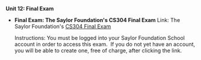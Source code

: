 **Unit 12: Final Exam** <span id="12"></span> 
-   **Final Exam: The Saylor Foundation's CS304 Final Exam**
    Link: The Saylor Foundation's [CS304 Final
    Exam](http://school.saylor.org/mod/quiz/view.php?id=786)  
      
     Instructions: You must be logged into your Saylor Foundation School
    account in order to access this exam.  If you do not yet have an
    account, you will be able to create one, free of charge, after
    clicking the link. 


